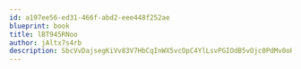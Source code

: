 ```yaml
---
id: a197ee56-ed31-466f-abd2-eee448f252ae
blueprint: book
title: lBT945RNoo
author: jAltx7s4rb
description: SbcVvDajsegKiVv83V7HbCqInWX5vcOpC4YlLsvPGIOdB5vOjc0PdMv0oHeK1t0XvCXHlbqsbzqdB1fUavlg6aW87EHzPCJ5jscb
---
```


